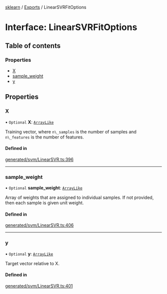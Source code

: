 [sklearn](../readme.md) / [Exports](../modules.md) / LinearSVRFitOptions

# Interface: LinearSVRFitOptions

## Table of contents

### Properties

- [X](LinearSVRFitOptions.md#x)
- [sample\_weight](LinearSVRFitOptions.md#sample_weight)
- [y](LinearSVRFitOptions.md#y)

## Properties

### X

• `Optional` **X**: [`ArrayLike`](../modules.md#arraylike)

Training vector, where `n\_samples` is the number of samples and `n\_features` is the number of features.

#### Defined in

[generated/svm/LinearSVR.ts:396](https://github.com/transitive-bullshit/scikit-learn-ts/blob/367336a/packages/sklearn/src/generated/svm/LinearSVR.ts#L396)

___

### sample\_weight

• `Optional` **sample\_weight**: [`ArrayLike`](../modules.md#arraylike)

Array of weights that are assigned to individual samples. If not provided, then each sample is given unit weight.

#### Defined in

[generated/svm/LinearSVR.ts:406](https://github.com/transitive-bullshit/scikit-learn-ts/blob/367336a/packages/sklearn/src/generated/svm/LinearSVR.ts#L406)

___

### y

• `Optional` **y**: [`ArrayLike`](../modules.md#arraylike)

Target vector relative to X.

#### Defined in

[generated/svm/LinearSVR.ts:401](https://github.com/transitive-bullshit/scikit-learn-ts/blob/367336a/packages/sklearn/src/generated/svm/LinearSVR.ts#L401)
